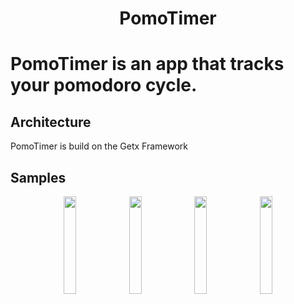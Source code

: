 <h1 align="center">PomoTimer</h1>

# PomoTimer is an app that tracks your pomodoro cycle.

## Architecture
PomoTimer is build on the Getx Framework

## Samples
<p align="center">
  <img src="https://github.com/Isaccseven/pomotimer_time_management/blob/master/Home.png?raw=true" width="20%" />
  <img src="https://github.com/Isaccseven/pomotimer_time_management/blob/master/Settings.png?raw=true" width="20%" />
  <img src="https://github.com/Isaccseven/pomotimer_time_management/blob/master/UpdateSettings.png?raw=true" width="20%" />
  <img src="https://github.com/Isaccseven/pomotimer_time_management/blob/master/Notification.png?raw=true" width="20%" />
</p>
